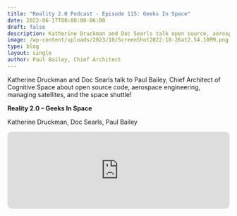 ```yaml
---
title: "Reality 2.0 Podcast - Episode 115: Geeks In Space"
date: 2022-06-17T00:00:00-06:00
draft: false
description: Katherine Druckman and Doc Searls talk open source, aerospace engineering, satellite management, and the space shuttle with Paul Bailey from Cognitive Space.
image: /wp-content/uploads/2023/10/ScreenShot2022-10-26at2.54.10PM.png
type: blog
layout: single
author: Paul Bailey, Chief Architect
---
```


Katherine Druckman and Doc Searls talk to Paul Bailey, Chief Architect of Cognitive Space about open source code, aerospace engineering, managing satellites, and the space shuttle!

**Reality 2.0 – Geeks In Space**

Katherine Druckman, Doc Searls, Paul Bailey

<iframe style="width: 100%; max-width: 660px; overflow: hidden; border-radius: 10px;" src="https://embed.podcasts.apple.com/ie/podcast/episode-115-geeks-in-space/id1446657836?i=1000566793956" height="175" frameborder="0" sandbox="allow-forms allow-popups allow-same-origin allow-scripts allow-storage-access-by-user-activation allow-top-navigation-by-user-activation"></iframe>
